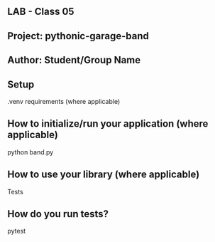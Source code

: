 ## LAB - Class 05
## Project: pythonic-garage-band
## Author: Student/Group Name

## Setup
.venv requirements (where applicable)


## How to initialize/run your application (where applicable)
python band.py
## How to use your library (where applicable)
Tests
## How do you run tests?
pytest 